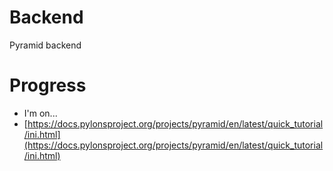# Backend
Pyramid backend

# Progress
- I'm on...
- [https://docs.pylonsproject.org/projects/pyramid/en/latest/quick_tutorial/ini.html](https://docs.pylonsproject.org/projects/pyramid/en/latest/quick_tutorial/ini.html)
